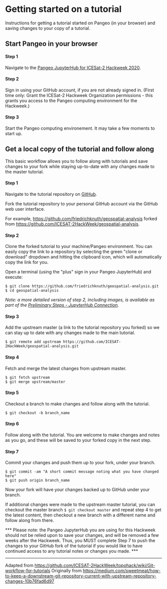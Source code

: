 # Getting started on a tutorial

Instructions for getting a tutorial started on Pangeo (in your browser) and saving changes to your copy of a tutorial.

## Start Pangeo in your browser

#### Step 1
Navigate to the [Pangeo JupyterHub for ICESat-2 Hackweek 2020](http://icesat-2.hackweek.io/).

#### Step 2
Sign in using your GitHub account, if you are not already signed in. (First time only: Grant the ICESat-2 Hackweek Organization permissions - this grants you access to the Pangeo computing environment for the Hackweek.)

#### Step 3
Start the Pangeo computing environement. It may take a few moments to start up.


## Get a local copy of the tutorial and follow along
This basic workflow allows you to follow along with tutorials and save changes to your fork while staying up-to-date with any changes made to the master tutorial.

#### Step 1
Navigate to the tutorial repository on [GitHub](https://github.com/ICESAT-2HackWeek).

Fork the tutorial repository to your personal GitHub account via the GitHub web user interface.

For example, https://github.com/friedrichknuth/geospatial-analysis 
forked from https://github.com/ICESAT-2HackWeek/geospatial-analysis.

#### Step 2
Clone the forked tutorial to your machine/Pangeo environment. You can easily copy the link to a repository by selecting the green "clone or download" dropdown and hitting the clipboard icon, which will automatically copy the link for you.

Open a terminal (using the "plus" sign in your Pangeo JupyterHub) and execute:
```
$ git clone https://github.com/friedrichknuth/geospatial-analysis.git
$ cd geospatial-analysis  
```

_Note: a more detailed version of step 2, including images, is available as part of the [Preliminary Steps - JupyterHub Connection](https://icesat-2hackweek.github.io/learning-resources/preliminary/jupyterhub/#how-do-i-get-my-code-in-and-out-of-pangeo)._

#### Step 3
Add the upstream master (a link to the tutorial repository you forked) so we can stay up to date with any changes made to the main tutorial.

```
$ git remote add upstream https://github.com/ICESAT-2HackWeek/geospatial-analysis.git
```

#### Step 4
Fetch and merge the latest changes from upstream master.

```
$ git fetch upstream
$ git merge upstream/master
```

#### Step 5
Checkout a branch to make changes and follow along with the tutorial.

```
$ git checkout -b branch_name  
```

#### Step 6
Follow along with the tutorial. You are welcome to make changes and notes as you go, and these will be saved to your forked copy in the next step.

#### Step 7
Commit your changes and push them up to your fork, under your branch.

```
$ git commit -am "A short commit message noting what you have changed here"  
$ git push origin branch_name  
```

Now your fork will have your changes backed up to GitHub under your branch.

If additional changes were made to the upstream master tutorial, you can checkout the master branch `$ git checkout master` and repeat step 4 to get the latest content, then checkout a new branch with a different name and follow along from there.

*** Please note: the Pangeo JupyterHub you are using for this Hackweek should not be relied upon to save your changes, and will be removed a few weeks after the Hackweek. Thus, you MUST complete Step 7 to push the changes to your GitHub fork of the tutorial if you would like to have continued access to any tutorial notes or changes you made. ***


----
Adapted from https://github.com/ICESAT-2HackWeek/topohack/wiki/Git-workflow-for-tutorials
Originally from https://medium.com/sweetmeat/how-to-keep-a-downstream-git-repository-current-with-upstream-repository-changes-10b76fad6d97
